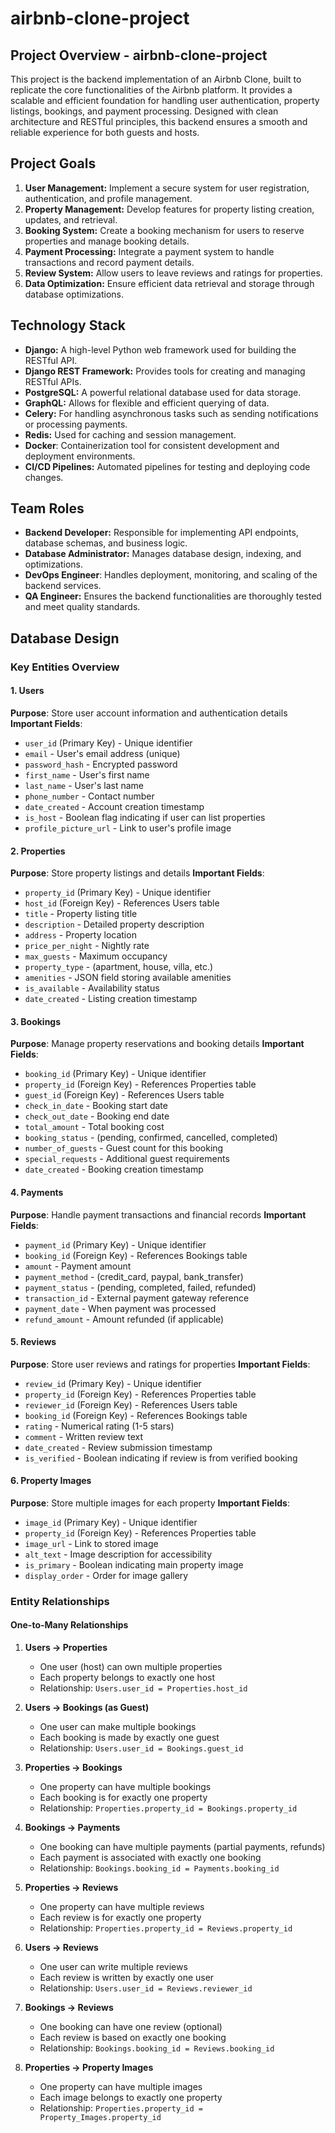 # airbnb-clone-project

## Project Overview - airbnb-clone-project
This project is the backend implementation of an Airbnb Clone, built to replicate the core functionalities of the Airbnb platform. It provides a scalable and efficient foundation for handling user authentication, property listings, bookings, and payment processing. Designed with clean architecture and RESTful principles, this backend ensures a smooth and reliable experience for both guests and hosts.

## Project Goals
1. **User Management:** Implement a secure system for user registration, authentication, and profile management.  
2. **Property Management:** Develop features for property listing creation, updates, and retrieval.  
3. **Booking System:** Create a booking mechanism for users to reserve properties and manage booking details.  
4. **Payment Processing:** Integrate a payment system to handle transactions and record payment details.  
5. **Review System:** Allow users to leave reviews and ratings for properties.
6. **Data Optimization:** Ensure efficient data retrieval and storage through database optimizations.  

## Technology Stack
- **Django:** A high-level Python web framework used for building the RESTful API.
- **Django REST Framework:** Provides tools for creating and managing RESTful APIs.
- **PostgreSQL:** A powerful relational database used for data storage.
- **GraphQL:** Allows for flexible and efficient querying of data.
- **Celery:** For handling asynchronous tasks such as sending notifications or processing payments.
- **Redis:** Used for caching and session management.
- **Docker**: Containerization tool for consistent development and deployment environments.
- **CI/CD Pipelines:** Automated pipelines for testing and deploying code changes.

## Team Roles
- **Backend Developer:** Responsible for implementing API endpoints, database schemas, and business logic.
- **Database Administrator:** Manages database design, indexing, and optimizations.
- **DevOps Engineer**: Handles deployment, monitoring, and scaling of the backend services.
- **QA Engineer:** Ensures the backend functionalities are thoroughly tested and meet quality standards.

## Database Design

### Key Entities Overview

#### 1. Users
**Purpose**: Store user account information and authentication details
**Important Fields**:
- `user_id` (Primary Key) - Unique identifier
- `email` - User's email address (unique)
- `password_hash` - Encrypted password
- `first_name` - User's first name
- `last_name` - User's last name
- `phone_number` - Contact number
- `date_created` - Account creation timestamp
- `is_host` - Boolean flag indicating if user can list properties
- `profile_picture_url` - Link to user's profile image

#### 2. Properties
**Purpose**: Store property listings and details
**Important Fields**:
- `property_id` (Primary Key) - Unique identifier
- `host_id` (Foreign Key) - References Users table
- `title` - Property listing title
- `description` - Detailed property description
- `address` - Property location
- `price_per_night` - Nightly rate
- `max_guests` - Maximum occupancy
- `property_type` - (apartment, house, villa, etc.)
- `amenities` - JSON field storing available amenities
- `is_available` - Availability status
- `date_created` - Listing creation timestamp

#### 3. Bookings
**Purpose**: Manage property reservations and booking details
**Important Fields**:
- `booking_id` (Primary Key) - Unique identifier
- `property_id` (Foreign Key) - References Properties table
- `guest_id` (Foreign Key) - References Users table
- `check_in_date` - Booking start date
- `check_out_date` - Booking end date
- `total_amount` - Total booking cost
- `booking_status` - (pending, confirmed, cancelled, completed)
- `number_of_guests` - Guest count for this booking
- `special_requests` - Additional guest requirements
- `date_created` - Booking creation timestamp

#### 4. Payments
**Purpose**: Handle payment transactions and financial records
**Important Fields**:
- `payment_id` (Primary Key) - Unique identifier
- `booking_id` (Foreign Key) - References Bookings table
- `amount` - Payment amount
- `payment_method` - (credit_card, paypal, bank_transfer)
- `payment_status` - (pending, completed, failed, refunded)
- `transaction_id` - External payment gateway reference
- `payment_date` - When payment was processed
- `refund_amount` - Amount refunded (if applicable)

#### 5. Reviews
**Purpose**: Store user reviews and ratings for properties
**Important Fields**:
- `review_id` (Primary Key) - Unique identifier
- `property_id` (Foreign Key) - References Properties table
- `reviewer_id` (Foreign Key) - References Users table
- `booking_id` (Foreign Key) - References Bookings table
- `rating` - Numerical rating (1-5 stars)
- `comment` - Written review text
- `date_created` - Review submission timestamp
- `is_verified` - Boolean indicating if review is from verified booking

#### 6. Property Images
**Purpose**: Store multiple images for each property
**Important Fields**:
- `image_id` (Primary Key) - Unique identifier
- `property_id` (Foreign Key) - References Properties table
- `image_url` - Link to stored image
- `alt_text` - Image description for accessibility
- `is_primary` - Boolean indicating main property image
- `display_order` - Order for image gallery

### Entity Relationships

#### One-to-Many Relationships

1. **Users → Properties**
   - One user (host) can own multiple properties
   - Each property belongs to exactly one host
   - Relationship: `Users.user_id = Properties.host_id`

2. **Users → Bookings (as Guest)**
   - One user can make multiple bookings
   - Each booking is made by exactly one guest
   - Relationship: `Users.user_id = Bookings.guest_id`

3. **Properties → Bookings**
   - One property can have multiple bookings
   - Each booking is for exactly one property
   - Relationship: `Properties.property_id = Bookings.property_id`

4. **Bookings → Payments**
   - One booking can have multiple payments (partial payments, refunds)
   - Each payment is associated with exactly one booking
   - Relationship: `Bookings.booking_id = Payments.booking_id`

5. **Properties → Reviews**
   - One property can have multiple reviews
   - Each review is for exactly one property
   - Relationship: `Properties.property_id = Reviews.property_id`

6. **Users → Reviews**
   - One user can write multiple reviews
   - Each review is written by exactly one user
   - Relationship: `Users.user_id = Reviews.reviewer_id`

7. **Bookings → Reviews**
   - One booking can have one review (optional)
   - Each review is based on exactly one booking
   - Relationship: `Bookings.booking_id = Reviews.booking_id`

8. **Properties → Property Images**
   - One property can have multiple images
   - Each image belongs to exactly one property
   - Relationship: `Properties.property_id = Property_Images.property_id`